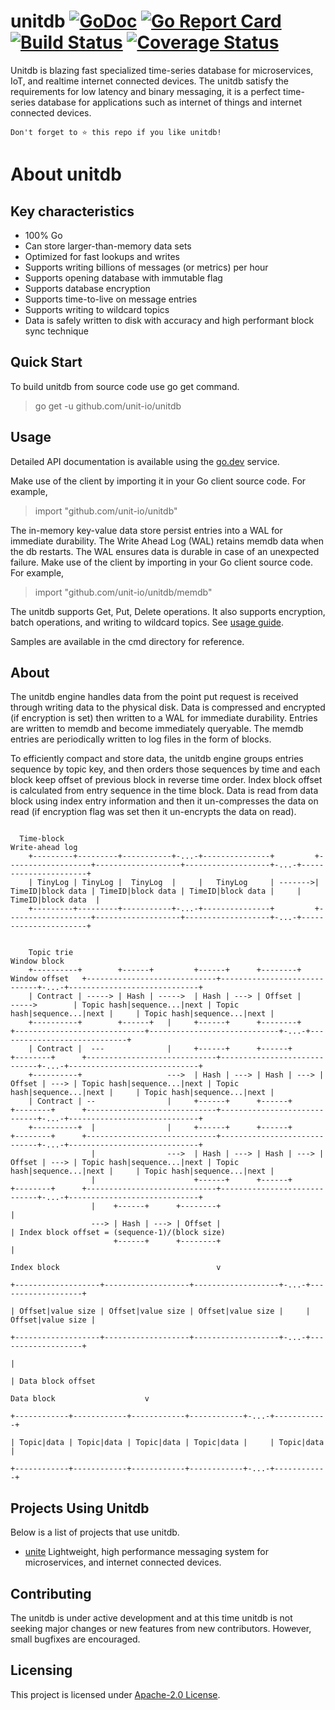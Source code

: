 # unitdb [![GoDoc](https://godoc.org/github.com/unit-io/unitdb?status.svg)](https://pkg.go.dev/github.com/unit-io/unitdb) [![Go Report Card](https://goreportcard.com/badge/github.com/unit-io/unitdb)](https://goreportcard.com/report/github.com/unit-io/unitdb) [![Build Status](https://travis-ci.org/unit-io/unitdb.svg?branch=master)](https://travis-ci.org/unit-io/unitdb) [![Coverage Status](https://coveralls.io/repos/github/unit-io/unitdb/badge.svg?branch=master)](https://coveralls.io/github/unit-io/unitdb?branch=master)

Unitdb is blazing fast specialized time-series database for microservices, IoT, and realtime internet connected devices. The unitdb satisfy the requirements for low latency and binary messaging, it is a perfect time-series database for applications such as internet of things and internet connected devices.

```
Don't forget to ⭐ this repo if you like unitdb!
```

# About unitdb 

## Key characteristics
- 100% Go
- Can store larger-than-memory data sets
- Optimized for fast lookups and writes
- Supports writing billions of messages (or metrics) per hour
- Supports opening database with immutable flag
- Supports database encryption
- Supports time-to-live on message entries
- Supports writing to wildcard topics
- Data is safely written to disk with accuracy and high performant block sync technique

## Quick Start
To build unitdb from source code use go get command.

> go get -u github.com/unit-io/unitdb

## Usage
Detailed API documentation is available using the [go.dev](https://pkg.go.dev/github.com/unit-io/unitdb) service.

Make use of the client by importing it in your Go client source code. For example,

> import "github.com/unit-io/unitdb"

The in-memory key-value data store persist entries into a WAL for immediate durability. The Write Ahead Log (WAL) retains memdb data when the db restarts. The WAL ensures data is durable in case of an unexpected failure. Make use of the client by importing in your Go client source code. For example,

> import "github.com/unit-io/unitdb/memdb"

The unitdb supports Get, Put, Delete operations. It also supports encryption, batch operations, and writing to wildcard topics. See [usage guide](https://github.com/unit-io/unitdb/tree/master/docs/usage.md). 

Samples are available in the cmd directory for reference.

## About
The unitdb engine handles data from the point put request is received through writing data to the physical disk. Data is compressed and encrypted (if encryption is set) then written to a WAL for immediate durability. Entries are written to memdb and become immediately queryable. The memdb entries are periodically written to log files in the form of blocks.

To efficiently compact and store data, the unitdb engine groups entries sequence by topic key, and then orders those sequences by time and each block keep offset of previous block in reverse time order. Index block offset is calculated from entry sequence in the time block. Data is read from data block using index entry information and then it un-compresses the data on read (if encryption flag was set then it un-encrypts the data on read).

```

  Time-block                                                      Write-ahead log
	+---------+---------+-----------+-...-+---------------+         +-------------------+-------------------+-------------------+-...-+----------------------+
	| TinyLog | TinyLog |  TinyLog  |     |   TinyLog     | ------->| TimeID|block data | TimeID|block data | TimeID|block data |     |   TimeID|block data  |
	+---------+---------+-----------+-...-+---------------+         +-------------------+-------------------+-------------------+-...-+----------------------+


    Topic trie                                                                       Window block
    +----------+        +------+         +------+      +--------+    Window offset   +-----------------------------+-----------------------------+-...-+-----------------------------+
    | Contract | -----> | Hash | ----->  | Hash | ---> | Offset |      ----->        | Topic hash|sequence...|next | Topic hash|sequence...|next |     | Topic hash|sequence...|next |
    +----------+        +------+   |     +------+      +--------+                    +-----------------------------+-----------------------------+-...-+-----------------------------+
    | Contract |  ---              |     +------+      +------+      +--------+      +-----------------------------+-----------------------------+-...-+-----------------------------+
    +----------+                   --->  | Hash | ---> | Hash | ---> | Offset | ---> | Topic hash|sequence...|next | Topic hash|sequence...|next |     | Topic hash|sequence...|next |
    | Contract | --                |     +------+      +------+      +--------+      +-----------------------------+-----------------------------+-...-+-----------------------------+
    +----------+  |                |     +------+      +------+      +--------+      +-----------------------------+-----------------------------+-...-+-----------------------------+
                  |                --->  | Hash | ---> | Hash | ---> | Offset | ---> | Topic hash|sequence...|next | Topic hash|sequence...|next |     | Topic hash|sequence...|next |
                  |                      +------+      +------+      +--------+      +-----------------------------+-----------------------------+-...-+-----------------------------+
                  |    +------+      +--------+                                                                                    |
                  ---> | Hash | ---> | Offset |                                                                                    | Index block offset = (sequence-1)/(block size)
                       +------+      +--------+                                                                                    |
                                                                                     Index block                                   v
                                                                                     +-------------------+-------------------+-------------------+-...-+-------------------+
                                                                                     | Offset|value size | Offset|value size | Offset|value size |     | Offset|value size |
                                                                                     +-------------------+-------------------+-------------------+-...-+-------------------+
                                                                                                                   |
                                                                                                                   | Data block offset
                                                                                     Data block                    v
                                                                                     +------------+------------+------------+------------+-...-+------------+
                                                                                     | Topic|data | Topic|data | Topic|data | Topic|data |     | Topic|data |
                                                                                     +------------+------------+------------+------------+-...-+------------+ 

```

## Projects Using Unitdb
Below is a list of projects that use unitdb.

- [unite](https://github.com/unit-io/unite) Lightweight, high performance messaging system for microservices, and internet connected devices.

## Contributing
The unitdb is under active development and at this time unitdb is not seeking major changes or new features from new contributors. However, small bugfixes are encouraged.

## Licensing
This project is licensed under [Apache-2.0 License](https://github.com/unit-io/unitdb/blob/master/LICENSE).
